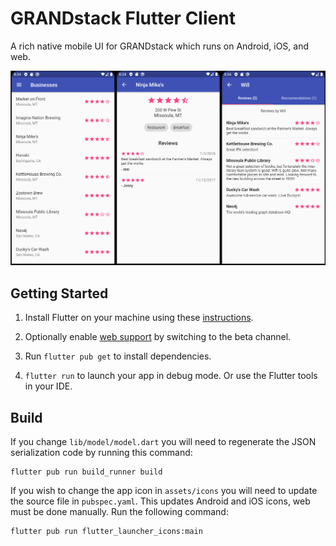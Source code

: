 # GRANDstack Flutter Client

A rich native mobile UI for GRANDstack which runs on Android, iOS, and web.

![](../img/grandstack-flutter.png)

## Getting Started

1. Install Flutter on your machine using these [instructions](https://flutter.dev/docs/get-started/install).

2. Optionally enable [web support](https://flutter.dev/docs/get-started/web) by switching to the beta channel.

3. Run `flutter pub get` to install dependencies.

4. `flutter run` to launch your app in debug mode. Or use the Flutter tools in your IDE.

## Build

If you change `lib/model/model.dart` you will need to regenerate the JSON serialization code by running this command:

```
flutter pub run build_runner build
```

If you wish to change the app icon in `assets/icons` you will need to update the source file in `pubspec.yaml`. This updates Android and iOS icons, web must be done manually. Run the following command:

```
flutter pub run flutter_launcher_icons:main
```
